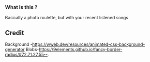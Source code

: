### What is this ?

Basically a photo roulette, but with your recent listened songs

## Credit

Background -https://wweb.dev/resources/animated-css-background-generator
Blobs-https://9elements.github.io/fancy-border-radius/#72.71.27.55--.
